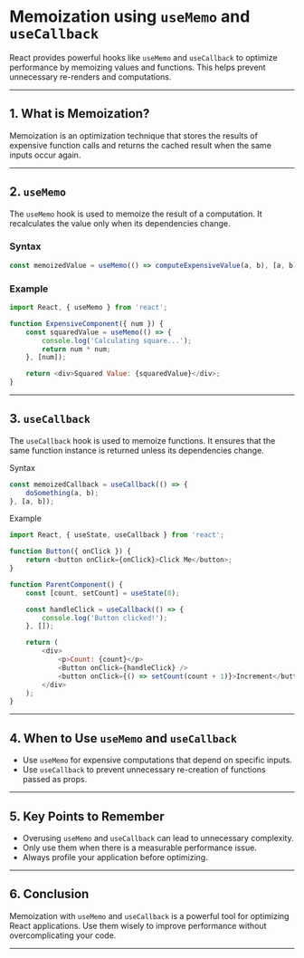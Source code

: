 # Memoization using `useMemo` and `useCallback`

React provides powerful hooks like `useMemo` and `useCallback` to optimize performance by memoizing values and functions. This helps prevent unnecessary re-renders and computations.

---

## 1. What is Memoization?

Memoization is an optimization technique that stores the results of expensive function calls and returns the cached result when the same inputs occur again.

---

## 2. `useMemo`

The `useMemo` hook is used to memoize the result of a computation. It recalculates the value only when its dependencies change.

### Syntax

```javascript
const memoizedValue = useMemo(() => computeExpensiveValue(a, b), [a, b]);
```

### Example

```javascript
import React, { useMemo } from 'react';

function ExpensiveComponent({ num }) {
    const squaredValue = useMemo(() => {
        console.log('Calculating square...');
        return num * num;
    }, [num]);

    return <div>Squared Value: {squaredValue}</div>;
}
```

---

## 3. `useCallback`

The `useCallback` hook is used to memoize functions. It ensures that the same function instance is returned unless its dependencies change.

Syntax

```javascript
const memoizedCallback = useCallback(() => {
    doSomething(a, b);
}, [a, b]);
```

 Example

```javascript
import React, { useState, useCallback } from 'react';

function Button({ onClick }) {
    return <button onClick={onClick}>Click Me</button>;
}

function ParentComponent() {
    const [count, setCount] = useState(0);

    const handleClick = useCallback(() => {
        console.log('Button clicked!');
    }, []);

    return (
        <div>
            <p>Count: {count}</p>
            <Button onClick={handleClick} />
            <button onClick={() => setCount(count + 1)}>Increment</button>
        </div>
    );
}
```

---

## 4. When to Use `useMemo` and `useCallback`

- Use `useMemo` for expensive computations that depend on specific inputs.
- Use `useCallback` to prevent unnecessary re-creation of functions passed as props.

---

## 5. Key Points to Remember

- Overusing `useMemo` and `useCallback` can lead to unnecessary complexity.
- Only use them when there is a measurable performance issue.
- Always profile your application before optimizing.

---

## 6. Conclusion

Memoization with `useMemo` and `useCallback` is a powerful tool for optimizing React applications. Use them wisely to improve performance without overcomplicating your code.

---
